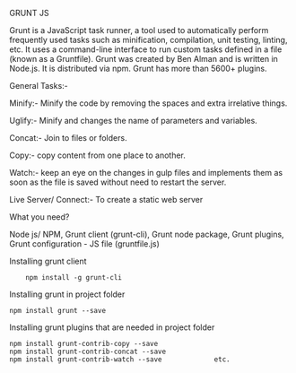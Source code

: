 GRUNT JS

Grunt is a JavaScript task runner, a tool used to automatically perform frequently used tasks such as minification, compilation, unit testing, linting, etc. It uses a command-line interface to run custom tasks defined in a file (known as a Gruntfile). Grunt was created by Ben Alman and is written in Node.js. It is distributed via npm. Grunt has more than 5600+ plugins.


General Tasks:-

Minify:- Minify the code by removing the spaces and extra irrelative things.


Uglify:- Minify and changes the name of parameters and variables.

Concat:- Join to files or folders.

Copy:- copy content from one place to another.

Watch:- keep an eye on the changes in gulp files and implements them as soon as the file is saved without need to restart the server.

Live Server/ Connect:-  To create a static web server


What you need?

Node js/ NPM,
Grunt client (grunt-cli),
Grunt node package,
Grunt plugins,
Grunt configuration - JS file (gruntfile.js)










Installing grunt client

     	npm install -g grunt-cli

Installing grunt in project folder

	npm install grunt --save

Installing grunt plugins that are needed in project folder

	npm install grunt-contrib-copy --save
	npm install grunt-contrib-concat --save
	npm install grunt-contrib-watch --save             etc.


